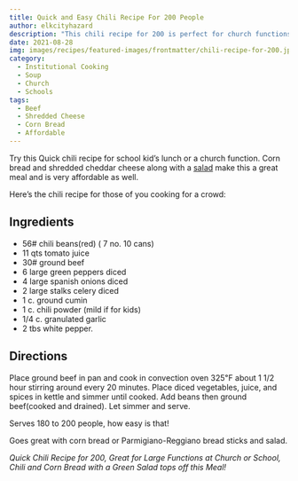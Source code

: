 ```yaml
---
title: Quick and Easy Chili Recipe For 200 People
author: elkcityhazard
description: "This chili recipe for 200 is perfect for church functions or a lunch at the office. It's served with corn bread and shredded cheese."
date: 2021-08-28
img: images/recipes/featured-images/frontmatter/chili-recipe-for-200.jpg
category: 
  - Institutional Cooking
  - Soup
  - Church
  - Schools
tags: 
  - Beef 
  - Shredded Cheese 
  - Corn Bread 
  - Affordable 
---
```

Try this Quick chili recipe for school kid&#8217;s lunch or a church function. Corn bread and shredded cheddar cheese along with a <a href="/wordpress/vegetables-and-salad-recipes/" rel="noopener noreferrer" target="_blank">salad</a> make this a great meal and is very affordable as well.

Here&#8217;s the chili recipe for those of you cooking for a crowd:

## Ingredients

  * 56# chili beans(red) ( 7 no. 10 cans)
  * 11 qts tomato juice
  * 30# ground beef
  * 6 large green peppers diced
  * 4 large spanish onions diced
  * 2 large stalks celery diced
  * 1 c. ground cumin
  * 1 c. chili powder (mild if for kids)
  * 1/4 c. granulated garlic
  * 2 tbs white pepper.

## Directions

Place ground beef in pan and cook in convection oven 325&#8457; about 1 1/2 hour stirring around every 20 minutes. Place diced vegetables, juice, and spices in kettle and simmer until cooked. Add beans then ground beef(cooked and drained). Let simmer and serve.

Serves 180 to 200 people, how easy is that!

Goes great with corn bread or Parmigiano-Reggiano bread sticks and salad.

_Quick Chili Recipe for 200, Great for Large Functions at Church or School, Chili and Corn Bread with a Green Salad tops off this Meal!_